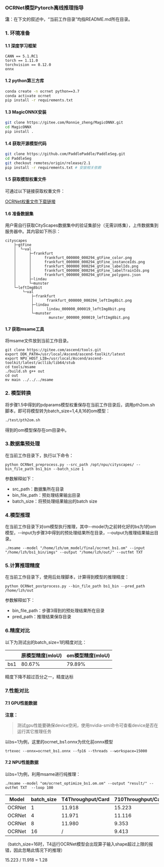 ### OCRNet模型Pytorch离线推理指导

**注**：在下文的叙述中，“当前工作目录”均指README.md所在目录。

### 1. 环境准备

#### 1.1 深度学习框架

```
CANN == 5.1.RC1
torch == 1.11.0
torchvision == 0.12.0
onnx 
```

#### 1.2 python第三方库

```sh
conda create -n ocrnet python==3.7
conda activate ocrnet
pip install -r requirements.txt
```

#### 1.3 MagicONNX安装

```sh
git clone https://gitee.com/Ronnie_zheng/MagicONNX.git
cd MagicONNX
pip install .
```

#### 1.4 获取开源模型代码

```sh
git clone https://github.com/PaddlePaddle/PaddleSeg.git
cd PaddleSeg
git checkout remotes/origin/release/2.1
pip install -r requirements.txt # 安装相关依赖
```

#### 1.5 获取模型权重文件

可通过以下链接获取权重文件：

[OCRNet权重文件下载链接](https://bj.bcebos.com/paddleseg/dygraph/cityscapes/ocrnet_hrnetw18_cityscapes_1024x512_160k/model.pdparams)

#### 1.6 准备数据集

用户需自行获取CityScapes数据集中的验证集部分（无需训练集），上传数据集到服务器中。其内容如下所示：

```
cityscapes
    ├─gtFine
    │  └─val
    │      ├─frankfurt
    │      │      frankfurt_000000_000294_gtFine_color.png
    │      │      frankfurt_000000_000294_gtFine_instanceIds.png
    │      │      frankfurt_000000_000294_gtFine_labelIds.png
    │      │      frankfurt_000000_000294_gtFine_labelTrainIds.png
    │      │      frankfurt_000000_000294_gtFine_polygons.json
    │      ├─lindau
    │      └─munster
    └─leftImg8bit
        └─val
            ├─frankfurt
            │      frankfurt_000000_000294_leftImg8bit.png
            ├─lindau
            │      lindau_000000_000019_leftImg8bit.png
            └─munster
                    munster_000000_000019_leftImg8bit.png
```

#### 1.7 获取msame工具

将msame文件放到当前工作目录。

```
git clone https://gitee.com/ascend/tools.git
export DDK_PATH=/usr/local/Ascend/ascend-toolkit/latest
export NPU_HOST_LIB=/usr/local/Ascend/ascend-toolkit/latest/acllib/lib64/stub
cd tools/msame
./build.sh g++ out
cd out
mv main ../../../msame
```



### 2. 模型转换

将步骤1.5中得到的pdparams模型权重保存在当前工作目录后，调用pth2om.sh脚本，即可将模型转为batch_size=1,4,8,16的om模型：

```sh
./test/pth2om.sh
```

得到的om模型保存在om目录中。

### 3.数据集预处理

在当前工作目录下，执行以下命令：

```
python OCRNet_preprocess.py --src_path /opt/npu/cityscapes/ --bin_file_path bs1_bin --batch_size 1
```

参数解释如下：

- src_path：数据集所在目录
- bin_file_path：预处理结果输出目录
- batch_size：将预处理结果输出的batch size

### 4.模型推理

在当前工作目录下对om模型执行推理，其中--model为之前转化好的bs为1的om模型，--input为步骤3中得到的预处理结果所在目录，--output为推理结果输出目录。

```
./msame --model "/home/lzh/om_model/final/ocrnet_bs1.om" --input "/home/lzh/bs1_bin/imgs" --output "/home/lzh/out/" --outfmt TXT 
```

### 5.计算推理精度

在当前工作目录下，使用后处理脚本，计算得到模型的推理精度：

```
python OCRNet_postprocess.py --bin_file_path bs1_bin --pred_path /home/lzh/out
```

参数解释如下：

- bin_file_path：步骤3得到的预处理结果所在目录
- pred_path：推理结果保存目录

### 6.精度对比

以下为测试出的batch_size=1的精度对比：

|      | 原模型精度(mIoU) | om模型精度(mIoU) |
| ---- | ---------------- | ---------------- |
| bs1  | 80.67%           | 79.89%           |

精度下降不超过百分之一，精度达标

### 7.性能对比

#### 7.1 GPU性能数据

**注意：**

> 测试gpu性能要确保device空闲，使用nvidia-smi命令可查看device是否在运行其它推理任务

以bs=1为例，这里的ocrnet_bs1.onnx为优化前onnx模型

```
trtexec --onnx=ocrnet_bs1.onnx --fp16 --threads --workspace=15000
```

#### 7.2 NPU性能数据

以bs=1为例，利用msame进行纯推理：

```
./msame --model "om/ocrnet_optimize_bs1.om.om" --output "result/" --outfmt TXT  --loop 100
```

| Model  | batch_size | T4Throughput/Card | 710Throughput/Card |
| ------ | ---------- | ----------------- | ------------------ |
| OCRNet | 1          | 11.918            | 15.223             |
| OCRNet | 4          | 11.971            | 11.116             |
| OCRNet | 8          | 11.980            | 9.353              |
| OCRNet | 16         | /                 | 9.413              |

（batch_size=16时，T4运行OCRNet模型会出现算子输入shape超过上限的报错，因此忽略此情况下的推理）

15.223 / 11.918 = 1.28

